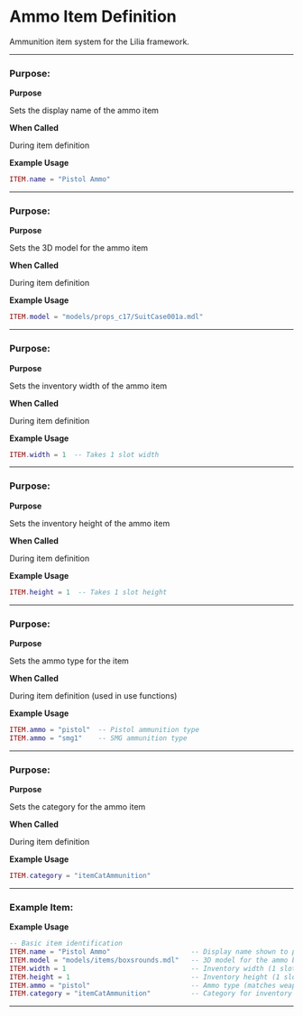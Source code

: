 # Ammo Item Definition

Ammunition item system for the Lilia framework.

---

### Purpose:

**Purpose**

Sets the display name of the ammo item

**When Called**

During item definition

**Example Usage**

```lua
ITEM.name = "Pistol Ammo"

```

---

### Purpose:

**Purpose**

Sets the 3D model for the ammo item

**When Called**

During item definition

**Example Usage**

```lua
ITEM.model = "models/props_c17/SuitCase001a.mdl"

```

---

### Purpose:

**Purpose**

Sets the inventory width of the ammo item

**When Called**

During item definition

**Example Usage**

```lua
ITEM.width = 1  -- Takes 1 slot width

```

---

### Purpose:

**Purpose**

Sets the inventory height of the ammo item

**When Called**

During item definition

**Example Usage**

```lua
ITEM.height = 1  -- Takes 1 slot height

```

---

### Purpose:

**Purpose**

Sets the ammo type for the item

**When Called**

During item definition (used in use functions)

**Example Usage**

```lua
ITEM.ammo = "pistol"  -- Pistol ammunition type
ITEM.ammo = "smg1"    -- SMG ammunition type

```

---

### Purpose:

**Purpose**

Sets the category for the ammo item

**When Called**

During item definition

**Example Usage**

```lua
ITEM.category = "itemCatAmmunition"

```

---

### Example Item:

**Example Usage**

```lua
-- Basic item identification
ITEM.name = "Pistol Ammo"                    -- Display name shown to players
ITEM.model = "models/items/boxsrounds.mdl"   -- 3D model for the ammo box
ITEM.width = 1                               -- Inventory width (1 slot)
ITEM.height = 1                              -- Inventory height (1 slot)
ITEM.ammo = "pistol"                         -- Ammo type (matches weapon ammo type)
ITEM.category = "itemCatAmmunition"          -- Category for inventory sorting

```

---

